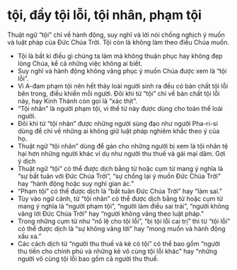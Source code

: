 # tội, đầy tội lỗi, tội nhân, phạm tội

Thuật ngữ “tội” chỉ về hành động, suy nghĩ và lời nói chống nghịch ý muốn và luật pháp của Đức Chúa Trời. Tội còn là không làm theo điều Chúa muốn.
- Tội là bất kì điều gì chúng ta làm mà không thuận phục hay không đẹp lòng Chúa, kể cả những việc không ai biết. 
- Suy nghĩ và hành động không vâng phục ý muốn Chúa được xem là “tội lỗi”. 
- Vì A-đam phạm tội nên hết thảy loài người sinh ra đều có bản chất tội lỗi bên trong, điều khiển mỗi người. Đôi khi từ “tội” chỉ về bản chất tội lỗi này, hay Kinh Thánh còn gọi là “xác thịt”. 
- “Tội nhân” là người phạm tội, vì thế từ này được dùng cho toàn thể loài người. 
- Đôi khi từ “tội nhân” được những người sùng đạo như người Pha-ri-si dùng để chỉ về những ai không giữ luật pháp nghiêm khắc theo ý của họ. 
- Thuật ngữ “tội nhân” dùng để gán cho những người bị xem là tội nhân tệ hại hơn những người khác ví dụ như người thu thuế và gái mại dâm. 
Gợi ý dịch 
- Thuật ngữ “tội” có thể được dịch bằng từ hoặc cụm từ mang ý nghĩa là “sự bất tuân với Đức Chúa Trời”, “sự chống lại ý muốn Đức Chúa Trời” hay “hành động hoặc suy nghĩ gian ác." 
- “Phạm tội” có thể được dịch là “bất tuân Đức Chúa Trời” hay “làm sai." 
- Tùy vào ngữ cảnh, từ “tội nhân” có thể được dịch bằng từ hoặc cụm từ mang ý nghĩa là “người phạm tội”, “người làm điều sai trái”, “người không vâng lời Đức Chúa Trời” hay “người không vâng theo luật pháp." 
- Trong những cụm từ như “nô lệ cho tội lỗi”, “bị tội lỗi cai trị” thì từ “tội lỗi” có thể được dịch là “sự không vâng lời” hay “mong muốn và hành động xấu xa.” 
- Các cách dịch từ “người thu thuế và kẻ có tội” có thể bao gồm “người thu tiền cho chính phủ và những kẻ vô cùng tội lỗi khác” hay “những người vô cùng tội lỗi bao gồm cả người thu thuế.

